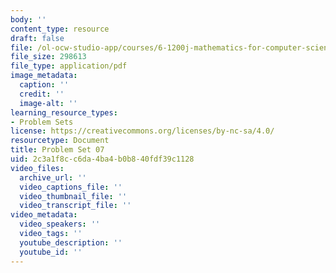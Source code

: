```yaml
---
body: ''
content_type: resource
draft: false
file: /ol-ocw-studio-app/courses/6-1200j-mathematics-for-computer-science-spring-2024/mit6_1200j_s24_pset07.pdf
file_size: 298613
file_type: application/pdf
image_metadata:
  caption: ''
  credit: ''
  image-alt: ''
learning_resource_types:
- Problem Sets
license: https://creativecommons.org/licenses/by-nc-sa/4.0/
resourcetype: Document
title: Problem Set 07
uid: 2c3a1f8c-c6da-4ba4-b0b8-40fdf39c1128
video_files:
  archive_url: ''
  video_captions_file: ''
  video_thumbnail_file: ''
  video_transcript_file: ''
video_metadata:
  video_speakers: ''
  video_tags: ''
  youtube_description: ''
  youtube_id: ''
---
```

